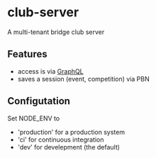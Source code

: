 # club-server
A multi-tenant bridge club server

## Features

- access is via [GraphQL](http://graphql.org/)
- saves a session (event, competition) via PBN

## Configutation

Set NODE_ENV to 
- 'production' for a production system
- 'ci' for continuous integration
- 'dev' for develepment (the default)